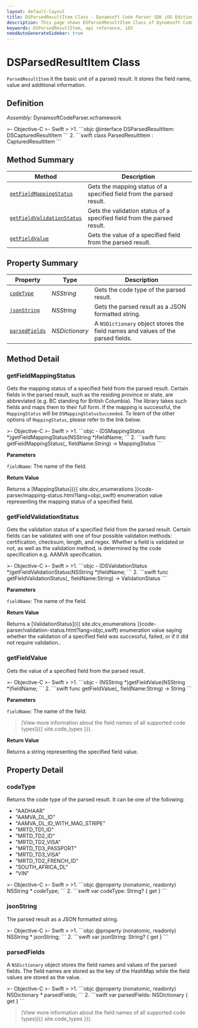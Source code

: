 ```yaml
---
layout: default-layout
title: DSParsedResultItem Class - Dynamsoft Code Parser SDK iOS Edition API Reference
description: This page shows DSParsedResultItem Class of Dynamsoft Code Parser SDK iOS Edition.
keywords: DSParsedResultItem, api reference, iOS
needAutoGenerateSidebar: true
---
```



# DSParsedResultItem Class

`ParsedResultItem` it the basic unit of a parsed result. It stores the field name, value and additional information.

## Definition

*Assembly:* DynamsoftCodeParser.xcframework

<div class="sample-code-prefix"></div>
>- Objective-C
>- Swift
>
>1. 
```objc
@interface DSParsedResultItem: DSCapturedResultItem
```
2. 
```swift
class ParsedResultItem : CapturedResultItem
```

## Method Summary

| Method | Description |
| ------ | ----------- |
| [`getFieldMappingStatus`](#getfieldmappingstatus) | Gets the mapping status of a specified field from the parsed result. |
| [`getFieldValidationStatus`](#getfieldvalidationstatus) | Gets the validation status of a specified field from the parsed result. |
| [`getFieldValue`](#getfieldvalue) | Gets the value of a specified field from the parsed result. |

## Property Summary

| Property | Type | Description |
| -------- | ---- | ----------- |
| [`codeType`](#codetype) | *NSString* | Gets the code type of the parsed result. |
| [`jsonString`](#jsonstring) | *NSString* | Gets the parsed result as a JSON formatted string. |
| [`parsedFields`](#parsedfields) | *NSDictionary* | A `NSDictionary` object stores the field names and values of the parsed fields. |

## Method Detail

### getFieldMappingStatus

Gets the mapping status of a specified field from the parsed result. Certain fields in the parsed result, such as the residing province or state, are abbreviated (e.g. BC standing for British Columbia). The library takes such fields and maps them to their full form. If the mapping is successful, the `MappingStatus` will be `DSMappingStatusSucceeded`. To learn of the other options of `MappingStatus`, please refer to the link below.

<div class="sample-code-prefix"></div>
>- Objective-C
>- Swift
>
>1. 
```objc
- (DSMappingStatus *)getFieldMappingStatus(NSString *)fieldName;
```
2. 
```swift
func getFieldMappingStatus(_ fieldName:String) -> MappingStatus
```

**Parameters**

`fieldName`: The name of the field.

**Return Value**

Returns a [MappingStatus]({{ site.dcv_enumerations }}code-parser/mapping-status.html?lang=objc,swift) enumeration value representing the mapping status of a specified field.

### getFieldValidationStatus

Gets the validation status of a specified field from the parsed result. Certain fields can be validated with one of four possible validation methods: certification, checksum, length, and regex. Whether a field is validated or not, as well as the validation method, is determined by the code specification e.g. AAMVA specification.

<div class="sample-code-prefix"></div>
>- Objective-C
>- Swift
>
>1. 
```objc
- (DSValidationStatus *)getFieldValidationStatus(NSString *)fieldName;
```
2. 
```swift
func getFieldValidationStatus(_ fieldName:String) -> ValidationStatus
```

**Parameters**

`fieldName`: The name of the field.

**Return Value**

Returns a [ValidationStatus]({{ site.dcv_enumerations }}code-parser/validation-status.html?lang=objc,swift) enumeration value saying whether the validation of a specified field was successful, failed, or if it did not require validation..

### getFieldValue

Gets the value of a specified field from the parsed result.

<div class="sample-code-prefix"></div>
>- Objective-C
>- Swift
>
>1. 
```objc
- (NSString *)getFieldValue(NSString *)fieldName;
```
2. 
```swift
func getFieldValue(_ fieldName:String) -> String
```

**Parameters**

`fieldName`: The name of the field.

> [View more information about the field names of all supported code types]({{ site.code_types }}).

**Return Value**

Returns a string representing the specified field value.

## Property Detail

### codeType

Returns the code type of the parsed result. It can be one of the following:

- "AADHAAR"
- "AAMVA_DL_ID"
- "AAMVA_DL_ID_WITH_MAG_STRIPE"
- "MRTD_TD1_ID"
- "MRTD_TD2_ID"
- "MRTD_TD2_VISA"
- "MRTD_TD3_PASSPORT"
- "MRTD_TD3_VISA"
- "MRTD_TD2_FRENCH_ID"
- "SOUTH_AFRICA_DL"
- "VIN"

<div class="sample-code-prefix"></div>
>- Objective-C
>- Swift
>
>1. 
```objc
@property (nonatomic, readonly) NSString * codeType;
```
2. 
```swift
var codeType: String? { get }
```

### jsonString

The parsed result as a JSON formatted string.

<div class="sample-code-prefix"></div>
>- Objective-C
>- Swift
>
>1. 
```objc
@property (nonatomic, readonly) NSString * jsonString;
```
2. 
```swift
var jsonString: String? { get }
```

### parsedFields

A `NSDictionary` object stores the field names and values of the parsed fields. The field names are stored as the key of the HashMap while the field values are stored as the value.

<div class="sample-code-prefix"></div>
>- Objective-C
>- Swift
>
>1. 
```objc
@property (nonatomic, readonly) NSDictionary<NSString *, NSString *> * parsedFields;
```
2. 
```swift
var parsedFields: NSDictionary { get }
```

> [View more information about the field names of all supported code types]({{ site.code_types }}).
